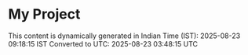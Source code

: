 # My Project

This content is dynamically generated in Indian Time (IST): 2025-08-23 09:18:15 IST
Converted to UTC: 2025-08-23 03:48:15 UTC
